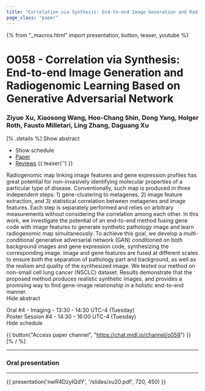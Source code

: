 ```yaml
---
title: "Correlation via Synthesis: End-to-end Image Generation and Radiogenomic Learning Based on Generative Adversarial Network"
page_class: "paper"
---
```


{% from "_macros.html" import presentation, button, teaser, youtube %}

# O058 - Correlation via Synthesis: End-to-end Image Generation and Radiogenomic Learning Based on Generative Adversarial Network

### Ziyue Xu, Xiaosong Wang, Hoo-Chang Shin, Dong Yang, Holger Roth, Fausto Milletari, Ling Zhang, Daguang Xu

[% .details %]
<a class="toggle_visibility" data-selector=".abstract" data-level="3">Show abstract</a>
- <a class="toggle_visibility" data-selector=".schedule" data-level="3">Show schedule</a>
- <a href="https://openreview.net/pdf?id=2wAX1X5X6n">Paper</a>
- <a href="https://openreview.net/forum?id=2wAX1X5X6n">Reviews</a>
{{ teaser('') }}

<p>
    <span class="abstract">
        Radiogenomic map linking image features and gene expression profiles has great potential for  non-invasively identifying molecular properties of a particular type of disease.  Conventionally, such map is produced in three independent steps: 1) gene-clustering to metagenes, 2) image feature extraction, and 3) statistical correlation between metagenes and image features. Each step is separately performed and relies on arbitrary measurements without considering the correlation among each other. In this work, we investigate the potential of an end-to-end method fusing gene code with image features to generate synthetic pathology image and learn radiogenomic map simultaneously. To achieve this goal, we develop a multi-conditional generative adversarial network (GAN) conditioned on both background images and gene expression code, synthesizing the corresponding image. Image and gene features are fused at different scales to ensure both the separation of pathology part and background, as well as the realism and quality of the synthesized image. We tested our method on non-small cell lung cancer (NSCLC) dataset. Results demonstrate that the proposed method produces realistic synthetic images, and provides a promising way to find gene-image relationship in a holistic end-to-end manner.
        <br>
        <span class="actions"><a class="toggle_visibility" data-level="2">Hide abstract</a></span>
    </span>
</p>

<p>
    <span class="schedule">
        Oral #4 - Imaging  - 13:30 - 14:30 UTC-4 (Tuesday)<br>Poster Session #4  - 14:30 - 16:00 UTC-4 (Tuesday)
        <br>
        <span class="actions"><a class="toggle_visibility" data-level="2">Hide schedule</a></span>
    </span>
</p>

{{ button("Access paper channel", "https://chat.midl.io/channel/o058") }}
[% / %]

---


### Oral presentation

---

{{ presentation('nwR4DzyIQdY', '/slides/xu20.pdf', 720, 450) }}
